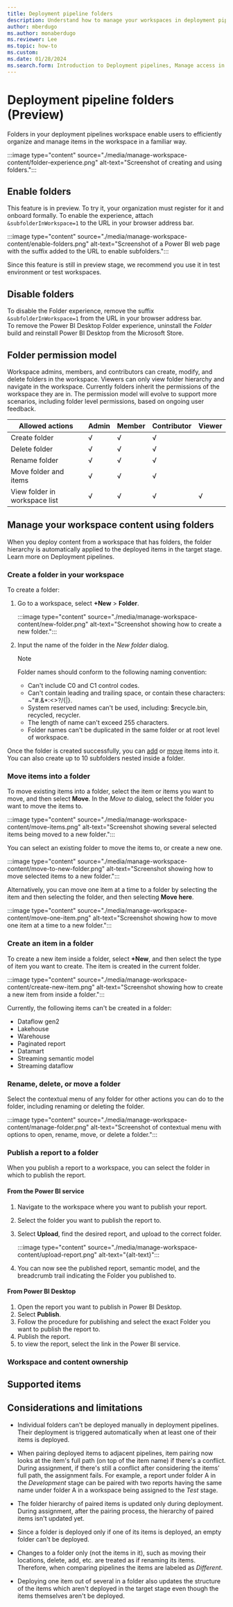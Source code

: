 ```yaml
---
title: Deployment pipeline folders
description: Understand how to manage your workspaces in deployment pipelines using folders.
author: mberdugo
ms.author: monaberdugo
ms.reviewer: Lee
ms.topic: how-to
ms.custom:
ms.date: 01/28/2024
ms.search.form: Introduction to Deployment pipelines, Manage access in Deployment pipelines, Deployment pipelines operations
---
```


# Deployment pipeline folders (Preview)

Folders in your deployment pipelines workspace enable users to efficiently organize and manage items in the workspace in a familiar way.

:::image type="content" source="./media/manage-workspace-content/folder-experience.png" alt-text="Screenshot of creating and using folders.":::

## Enable folders

This feature is in preview. To try it, your organization must register for it and onboard formally.
To enable the experience, attach `&subfolderInWorkspace=1` to the URL in your browser address bar.

:::image type="content" source="./media/manage-workspace-content/enable-folders.png" alt-text="Screenshot of a Power BI web page with the suffix added to the URL to enable subfolders.":::

Since this feature is still in preview stage, we recommend you use it in test environment or test workspaces.

## Disable folders

To disable the Folder experience, remove the suffix `&subfolderInWorkspace=1` from the URL in your browser address bar.  
To remove the Power BI Desktop Folder experience, uninstall the *Folder* build and reinstall Power BI Desktop from the Microsoft Store.

## Folder permission model

Workspace admins, members, and contributors can create, modify, and delete folders in the workspace. Viewers can only view folder hierarchy and navigate in the workspace.
Currently folders inherit the permissions of the workspace they are in. The permission model will evolve to support more scenarios, including folder level permissions, based on ongoing user feedback.

|     Allowed   actions                  |     Admin    |     Member    |     Contributor    |     Viewer    |
|----------------------------------------|--------------|---------------|--------------------|---------------|
|     Create   folder                    |     √        |     √         |     √              |               |
|     Delete   folder                    |     √        |     √         |     √              |               |
|     Rename   folder                    |     √        |     √         |     √              |               |
|     Move   folder and items            |     √        |     √         |     √              |               |
|     View   folder in workspace list    |     √        |     √         |     √              |     √         |

## Manage your workspace content using folders

When you deploy content from a workspace that has folders, the folder hierarchy is automatically applied to the deployed items in the target stage. Learn more on Deployment pipelines.

### Create a folder in your workspace

To create a folder:

1. Go to a workspace, select **+New** > **Folder**.

    :::image type="content" source="./media/manage-workspace-content/new-folder.png" alt-text="Screenshot showing how to create a new folder.":::

1. Input the name of the folder in the *New folder* dialog.

    > [!NOTE]
    > Folder names should conform to the following naming convention:
    >
    > * Can't include C0 and C1 control codes.
    > * Can't contain leading and trailing space, or contain these characters: ~"#.&*:<>?/\{|}.
    > * System reserved names can't be used, including: $recycle.bin, recycled, recycler.
    > * The length of name can't exceed 255 characters.
    > * Folder names can't be duplicated in the same folder or at root level of workspace.

Once the folder is created successfully, you can [add](#create-an-item-in-a-folder) or [move](#move-items-into-a-folder) items into it. You can also create up to 10 subfolders nested inside a folder.

### Move items into a folder

To move existing items into a folder, select the item or items you want to move, and then select **Move**. In the *Move to* dialog, select the folder you want to move the items to.

:::image type="content" source="./media/manage-workspace-content/move-items.png" alt-text="Screenshot showing several selected items being moved to a new folder.":::

You can select an existing folder to move the items to, or create a new one.

:::image type="content" source="./media/manage-workspace-content/move-to-new-folder.png" alt-text="Screenshot showing how to move selected items to a new folder.":::

Alternatively, you can move one item at a time to a folder by selecting the item and then selecting the folder, and then selecting **Move here**.

:::image type="content" source="./media/manage-workspace-content/move-one-item.png" alt-text="Screenshot showing how to move one item at a time to a new folder.":::

### Create an item in a folder

To create a new item inside a folder, select **+New**, and then select the type of item you want to create. The item is created in the current folder.

:::image type="content" source="./media/manage-workspace-content/create-new-item.png" alt-text="Screenshot showing how to create a new item from inside a folder.":::

Currently, the following items can't be created in a folder:

* Dataflow gen2
* Lakehouse
* Warehouse
* Paginated report
* Datamart
* Streaming semantic model
* Streaming dataflow

### Rename, delete, or move a folder

Select the contextual menu of any folder for other actions you can do to the folder, including renaming or deleting the folder.

:::image type="content" source="./media/manage-workspace-content/manage-folder.png" alt-text="Screenshot of contextual menu with options to open, rename, move, or delete a folder.":::

### Publish a report to a folder

When you publish a report to a workspace, you can select the folder in which to publish the report.

#### From the Power BI service

1. Navigate to the workspace where you want to publish your report.
1. Select the folder you want to publish the report to.
1. Select **Upload**, find the desired report, and upload to the correct folder.

    :::image type="content" source="./media/manage-workspace-content/upload-report.png" alt-text="{alt-text}":::

1. You can now see the published report, semantic model, and the breadcrumb trail indicating the Folder you published to.

#### From Power BI Desktop

1. Open the report you want to publish in Power BI Desktop.
1. Select **Publish**.
1. Follow the procedure for publishing and select the exact Folder you want to publish the report to.
1. Publish the report.
1. to view the report, select the link in the Power BI service.

### Workspace and content ownership

## Supported items

## Considerations and limitations

* Individual folders can't be deployed manually in deployment pipelines. Their deployment is triggered automatically when at least one of their items is deployed.

* When pairing deployed items to adjacent pipelines, item pairing now looks at the item's full path (on top of the item name) if there's a conflict. During assignment, if there's still a conflict after considering the items’ full path, the assignment fails. For example, a report under folder A in the *Development* stage can be paired with two reports having the same name under folder A in a workspace being assigned to the *Test* stage.

* The folder hierarchy of paired items is updated only during deployment. During assignment, after the pairing process, the hierarchy of paired items isn't updated yet.

* Since a folder is deployed only if one of its items is deployed, an empty folder can't be deployed.

* Changes to a folder only (not the items in it), such as moving their locations, delete, add, etc. are treated as if renaming its items. Therefore, when comparing pipelines the items are labeled as *Different*.

* Deploying one item out of several in a folder also updates the structure of the items which aren't deployed in the target stage even though the items themselves aren't be deployed.
